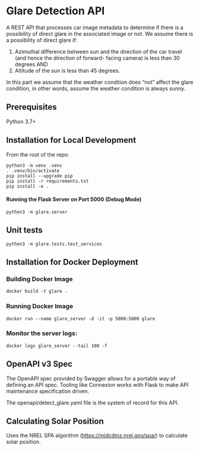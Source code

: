 # Glare Detection API
A REST API that processes car image metadata to determine if there is a possibility of direct glare in the associated image or not. We assume there is a possibility of direct glare if:

1. Azimuthal difference between sun and the direction of the car travel (and hence the direction of forward- facing camera) is less than 30 degrees AND
2. Altitude of the sun is less than 45 degrees.

In this part we assume that the weather condition does “not” affect the glare condition, in other words, assume the weather condition is always sunny.

## Prerequisites

Python 3.7+

## Installation for Local Development

From the root of the repo:
```
python3 -m venv .venv 
. .venv/bin/activate
pip install --upgrade pip
pip install -r requirements.txt
pip install -e .
```
#### Running the Flask Server on Port 5000 (Debug Mode)

```
python3 -m glare.server
```

## Unit tests
```
python3 -m glare.tests.test_services
```

## Installation for Docker Deployment
### Building Docker Image
```
docker build -t glare .
```

### Running Docker Image
```
docker run --name glare_server -d -it -p 5000:5000 glare
```

### Monitor the server logs:
```
docker logs glare_server --tail 100 -f
```


## OpenAPI v3 Spec

The OpenAPI spec provided by Swagger allows for a portable way of defining an API spec. Tooling like Connexion works with Flask to make API maintenance specification driven.

The openapi/detect_glare.yaml file is the system of record for this API.

## Calculating Solar Position
Uses the NREL SPA algorithm (https://midcdmz.nrel.gov/spa/) to calculate solar position.
